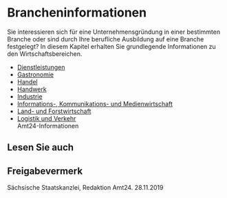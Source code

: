 # Brancheninformationen

Sie interessieren sich für eine Unternehmensgründung in einer bestimmten Branche oder sind durch Ihre berufliche Ausbildung auf eine Branche festgelegt? In diesem Kapitel erhalten Sie grundlegende Informationen zu den Wirtschaftsbereichen.

* [Dienstleistungen](https://amt24dev.sachsen.de/zufi/lebenslagen/5000935)
* [Gastronomie](https://amt24dev.sachsen.de/zufi/lebenslagen/5000829)
* [Handel](https://amt24dev.sachsen.de/zufi/lebenslagen/5000506)
* [Handwerk](https://amt24dev.sachsen.de/zufi/lebenslagen/5000608)
* [Industrie](https://amt24dev.sachsen.de/zufi/lebenslagen/5000429)
* [Informations-, Kommunikations- und Medienwirtschaft](https://amt24dev.sachsen.de/zufi/lebenslagen/5000729)
* [Land- und Forstwirtschaft](https://amt24dev.sachsen.de/zufi/lebenslagen/5000037)
* [Logistik und Verkehr](https://amt24dev.sachsen.de/zufi/lebenslagen/5000349)  
  Amt24-Informationen

## Lesen Sie auch

## Freigabevermerk

Sächsische Staatskanzlei, Redaktion Amt24. 28.11.2019
